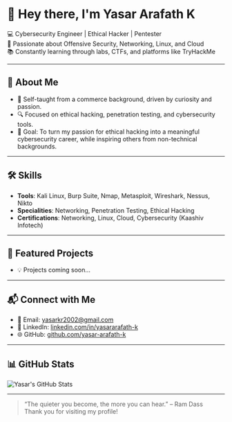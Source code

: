 # 👋 Hey there, I'm Yasar Arafath K

💻 Cybersecurity Engineer | Ethical Hacker | Pentester  
🔐 Passionate about Offensive Security, Networking, Linux, and Cloud  
📚 Constantly learning through labs, CTFs, and platforms like TryHackMe  

---

## 🚀 About Me
- 🧠 Self-taught from a commerce background, driven by curiosity and passion.
- 🔍 Focused on ethical hacking, penetration testing, and cybersecurity tools.
- 🎯 Goal: To turn my passion for ethical hacking into a meaningful cybersecurity career, while inspiring others from non-technical backgrounds.

---

## 🛠️ Skills
- **Tools**: Kali Linux, Burp Suite, Nmap, Metasploit, Wireshark, Nessus, Nikto  
- **Specialities**: Networking, Penetration Testing, Ethical Hacking  
- **Certifications**: Networking, Linux, Cloud, Cybersecurity (Kaashiv Infotech)

---

## 📂 Featured Projects
- 💡 Projects coming soon…

---

## 📬 Connect with Me
- 📧 Email: yasarkr2002@gmail.com  
- 🔗 LinkedIn: [linkedin.com/in/yasararafath-k](https://linkedin.com/in/yasararafath-k)  
- 🌐 GitHub: [github.com/yasar-arafath-k](https://github.com/yasar-arafath-k)
  
---

## 📊 GitHub Stats
![Yasar's GitHub Stats](https://github-readme-stats.vercel.app/api?username=yasar-arafath-k&show_icons=true&theme=tokyonight)

---

> “The quieter you become, the more you can hear.” – Ram Dass  
> Thank you for visiting my profile!
